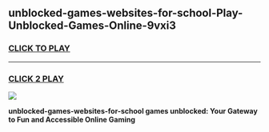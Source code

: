 
## unblocked-games-websites-for-school-Play-Unblocked-Games-Online-9vxi3
<h3>
<a href="https://premium76.site?title=unblocked-games-websites-for-school&ref=25A">CLICK TO PLAY</a></h3>
<hr>

<h3>
<a href="https://premium76.site?title=unblocked-games-websites-for-school&ref=25A">CLICK 2 PLAY</a>
  
</h3>

<a href="https://premium76.site?title=unblocked-games-websites-for-school&ref=25A"><img src="https://clearcache.store/games.png"></a>


**unblocked-games-websites-for-school games unblocked: Your Gateway to Fun and Accessible Online Gaming**

